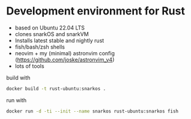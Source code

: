# Development environment for Rust

- based on Ubuntu 22.04 LTS
- clones snarkOS and snarkVM
- Installs latest stable and nightly rust
- fish/bash/zsh shells
- neovim + my (minimal) astronvim config (https://github.com/joske/astronvim_v4)
- lots of tools

build with

```bash
docker build -t rust-ubuntu:snarkos .
```

run with

```bash
docker run -d -ti --init --name snarkos rust-ubuntu:snarkos fish
```
